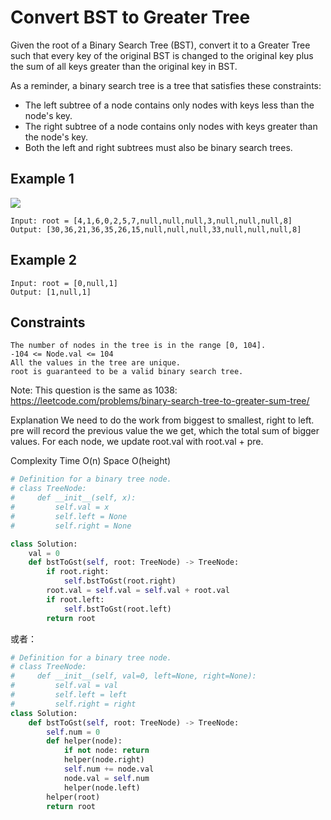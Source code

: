 # Convert BST to Greater Tree

Given the root of a Binary Search Tree (BST), convert it to a Greater Tree such that every key of the original BST is changed to the original key plus the sum of all keys greater than the original key in BST.

As a reminder, a binary search tree is a tree that satisfies these constraints:

- The left subtree of a node contains only nodes with keys less than the node's key.
- The right subtree of a node contains only nodes with keys greater than the node's key.
- Both the left and right subtrees must also be binary search trees.

## Example 1

![](https://assets.leetcode.com/uploads/2019/05/02/tree.png)

```text
Input: root = [4,1,6,0,2,5,7,null,null,null,3,null,null,null,8]
Output: [30,36,21,36,35,26,15,null,null,null,33,null,null,null,8]
```

## Example 2

```text
Input: root = [0,null,1]
Output: [1,null,1]
```

## Constraints

```text
The number of nodes in the tree is in the range [0, 104].
-104 <= Node.val <= 104
All the values in the tree are unique.
root is guaranteed to be a valid binary search tree.
```

Note: This question is the same as 1038: https://leetcode.com/problems/binary-search-tree-to-greater-sum-tree/

Explanation
We need to do the work from biggest to smallest, right to left.
pre will record the previous value the we get, which the total sum of bigger values.
For each node, we update root.val with root.val + pre.


Complexity
Time O(n)
Space O(height)


```python
# Definition for a binary tree node.
# class TreeNode:
#     def __init__(self, x):
#         self.val = x
#         self.left = None
#         self.right = None

class Solution:
    val = 0
    def bstToGst(self, root: TreeNode) -> TreeNode:
        if root.right: 
            self.bstToGst(root.right)
        root.val = self.val = self.val + root.val
        if root.left: 
            self.bstToGst(root.left)
        return root
```
或者：

```python
# Definition for a binary tree node.
# class TreeNode:
#     def __init__(self, val=0, left=None, right=None):
#         self.val = val
#         self.left = left
#         self.right = right
class Solution:
    def bstToGst(self, root: TreeNode) -> TreeNode:
        self.num = 0
        def helper(node):
            if not node: return 
            helper(node.right)
            self.num += node.val 
            node.val = self.num
            helper(node.left)
        helper(root)
        return root 
```